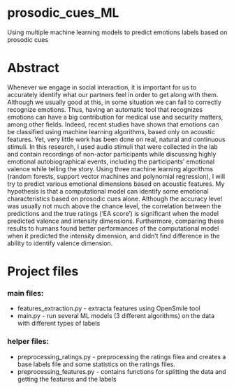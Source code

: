 # prosodic_cues_ML
Using multiple machine learning models to predict emotions labels based on prosodic cues

# Abstract
Whenever we engage in social interaction, it is important for us to accurately identify what our partners feel in order to get along with them. Although we usually good at this, in some situation we can fail to correctly recognize emotions. Thus, having an automatic tool that recognizes emotions can have a big contribution for medical use and security matters, among other fields. Indeed, recent studies have shown that emotions can be classified using machine learning algorithms, based only on acoustic features. Yet, very little work has been done on real, natural and continuous stimuli.
In this research, I used audio stimuli that were collected in the lab and contain recordings of non-actor participants while discussing highly emotional autobiographical events, including the participants’ emotional valence while telling the story. Using three machine learning algorithms (random forests, support vector machines and polynomial regression), I will try to predict various emotional dimensions based on acoustic features. My hypothesis is that a computational model can identify some emotional characteristics based on prosodic cues alone. Although the accuracy level was usually not much above the chance level, the correlation between the predictions and the true ratings (‘EA score’) is significant when the model predicted valence and intensity dimensions. Furthermore, comparing these results to humans found better performances of the computational model when it predicted the intensity dimension, and didn’t find difference in the ability to identify valence dimension.

# Project files
### main files:
- features_extraction.py - extracta features using OpenSmile tool
- main.py - run several ML models (3 different algorithms) on the data with different types of labels
### helper files:
- preprocessing_ratings.py - preprocessing the ratings filea and creates a base labels file and some statistics on the ratings files.
- preprocessing_features.py - contains functions for splitting the data and getting the features and the labels
